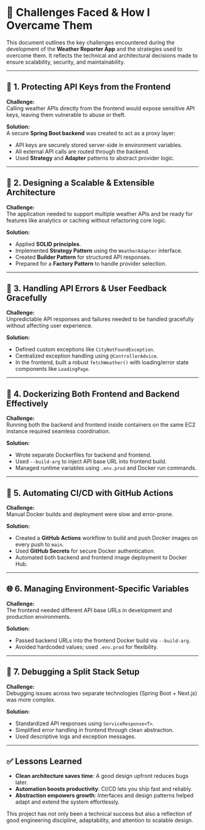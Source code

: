 # 🧗 Challenges Faced & How I Overcame Them

This document outlines the key challenges encountered during the development of the **Weather Reporter App** and the strategies used to overcome them. It reflects the technical and architectural decisions made to ensure scalability, security, and maintainability.

---

## 🔐 1. Protecting API Keys from the Frontend

**Challenge:**  
Calling weather APIs directly from the frontend would expose sensitive API keys, leaving them vulnerable to abuse or theft.

**Solution:**  
A secure **Spring Boot backend** was created to act as a proxy layer:
- API keys are securely stored server-side in environment variables.
- All external API calls are routed through the backend.
- Used **Strategy** and **Adapter** patterns to abstract provider logic.

---

## 🧱 2. Designing a Scalable & Extensible Architecture

**Challenge:**  
The application needed to support multiple weather APIs and be ready for features like analytics or caching without refactoring core logic.

**Solution:**  
- Applied **SOLID principles**.
- Implemented **Strategy Pattern** using the `WeatherAdapter` interface.
- Created **Builder Pattern** for structured API responses.
- Prepared for a **Factory Pattern** to handle provider selection.

---

## 🐞 3. Handling API Errors & User Feedback Gracefully

**Challenge:**  
Unpredictable API responses and failures needed to be handled gracefully without affecting user experience.

**Solution:**  
- Defined custom exceptions like `CityNotFoundException`.
- Centralized exception handling using `@ControllerAdvice`.
- In the frontend, built a robust `fetchWeather()` with loading/error state components like `LoadingPage`.

---

## 🐳 4. Dockerizing Both Frontend and Backend Effectively

**Challenge:**  
Running both the backend and frontend inside containers on the same EC2 instance required seamless coordination.

**Solution:**  
- Wrote separate Dockerfiles for backend and frontend.
- Used `--build-arg` to inject API base URL into frontend build.
- Managed runtime variables using `.env.prod` and Docker run commands.

---

## 🔁 5. Automating CI/CD with GitHub Actions

**Challenge:**  
Manual Docker builds and deployment were slow and error-prone.

**Solution:**  
- Created a **GitHub Actions** workflow to build and push Docker images on every push to `main`.
- Used **GitHub Secrets** for secure Docker authentication.
- Automated both backend and frontend image deployment to Docker Hub.

---

## 🌐 6. Managing Environment-Specific Variables

**Challenge:**  
The frontend needed different API base URLs in development and production environments.

**Solution:**  
- Passed backend URLs into the frontend Docker build via `--build-arg`.
- Avoided hardcoded values; used `.env.prod` for flexibility.

---

## 🧪 7. Debugging a Split Stack Setup

**Challenge:**  
Debugging issues across two separate technologies (Spring Boot + Next.js) was more complex.

**Solution:**  
- Standardized API responses using `ServiceResponse<T>`.
- Simplified error handling in frontend through clean abstraction.
- Used descriptive logs and exception messages.

---

## ✅ Lessons Learned

- **Clean architecture saves time**: A good design upfront reduces bugs later.
- **Automation boosts productivity**: CI/CD lets you ship fast and reliably.
- **Abstraction empowers growth**: Interfaces and design patterns helped adapt and extend the system effortlessly.

This project has not only been a technical success but also a reflection of good engineering discipline, adaptability, and attention to scalable design.
